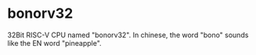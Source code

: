 # bonorv32
32Bit RISC-V CPU named "bonorv32".
In chinese, the word "bono" sounds like the EN word "pineapple".
